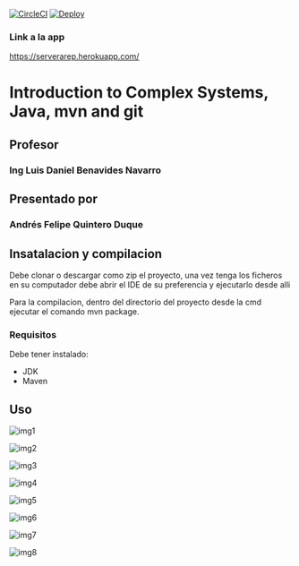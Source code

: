 [![CircleCI](https://circleci.com/gh/andresQD/Taller_Heroku.svg?style=svg)](https://circleci.com/gh/andresQD/Arep_lab03)
[![Deploy](https://www.herokucdn.com/deploy/button.svg)](https://serverarep.herokuapp.com/)
### Link a la app
https://serverarep.herokuapp.com/

# Introduction to Complex Systems, Java, mvn and git
## Profesor 
### Ing Luis Daniel Benavides Navarro
## Presentado por 
### Andrés Felipe Quintero Duque

## Insatalacion y compilacion
Debe clonar o descargar como zip el proyecto, una vez tenga los ficheros en su computador debe abrir el IDE de su preferencia y ejecutarlo desde alli

Para la compilacion, dentro del directorio del proyecto desde la cmd ejecutar el comando mvn package.

### Requisitos
Debe tener instalado:
* JDK 
* Maven 
## Uso 
![img1](https://user-images.githubusercontent.com/48091585/92194536-8ecf1b80-ee30-11ea-969d-cf21984480dd.png)

![img2](https://user-images.githubusercontent.com/48091585/92194544-9262a280-ee30-11ea-8b92-b0d6e05f885b.png)

![img3](https://user-images.githubusercontent.com/48091585/92194551-94c4fc80-ee30-11ea-8078-96e9117dc830.png)

![img4](https://user-images.githubusercontent.com/48091585/92205400-39ecce80-ee4b-11ea-8cae-72c15c2bd203.png)

![img5](https://user-images.githubusercontent.com/48091585/92205406-3ce7bf00-ee4b-11ea-8444-781606f8793f.png)

![img6](https://user-images.githubusercontent.com/48091585/92205410-3f4a1900-ee4b-11ea-9109-6a945012e85e.png)

![img7](https://user-images.githubusercontent.com/48091585/92205416-42450980-ee4b-11ea-94cc-707efee2f009.png)

![img8](https://user-images.githubusercontent.com/48091585/92205420-44a76380-ee4b-11ea-83db-f58eae0a9e72.png)

